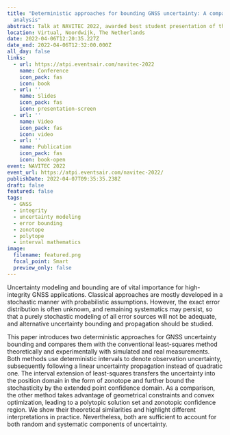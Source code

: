 ```yaml
---
title: "Deterministic approaches for bounding GNSS uncertainty: A comparative
  analysis"
abstract: Talk at NAVITEC 2022, awarded best student presentation of the track.
location: Virtual, Noordwijk, The Netherlands
date: 2022-04-06T12:20:35.227Z
date_end: 2022-04-06T12:32:00.000Z
all_day: false
links:
  - url: https://atpi.eventsair.com/navitec-2022
    name: Conference
    icon_pack: fas
    icon: book
  - url: ''
    name: Slides
    icon_pack: fas
    icon: presentation-screen
  - url: ''
    name: Video
    icon_pack: fas
    icon: video
  - url: ''
    name: Publication
    icon_pack: fas
    icon: book-open
event: NAVITEC 2022
event_url: https://atpi.eventsair.com/navitec-2022/
publishDate: 2022-04-07T09:35:35.238Z
draft: false
featured: false
tags:
  - GNSS
  - integrity
  - uncertainty modeling
  - error bounding
  - zonotope
  - polytope
  - interval mathematics
image:
  filename: featured.png
  focal_point: Smart
  preview_only: false
---
```

Uncertainty modeling and bounding are of vital importance for high-integrity GNSS applications. Classical approaches are mostly developed in a stochastic manner with probabilistic assumptions. However, the exact error distribution is often unknown, and remaining systematics may persist, so that a purely stochastic modeling of all error sources will not be adequate, and alternative uncertainty bounding and propagation should be studied. 

This paper introduces two deterministic approaches for GNSS uncertainty bounding and compares them with the conventional least-squares method theoretically and experimentally with simulated and real measurements. Both methods use deterministic intervals to denote observation uncertainty, subsequently following a linear uncertainty propagation instead of quadratic one. The interval extension of least-squares transfers the uncertainty into the position domain in the form of zonotope and further bound the stochasticity by the extended point confidence domain. As a comparison, the other method takes advantage of geometrical constraints and convex optimization, leading to a polytopic solution set and zonotopic confidence region. We show their theoretical similarities and highlight different interpretations in practice. Nevertheless, both are sufficient to account for both random and systematic components of uncertainty.
